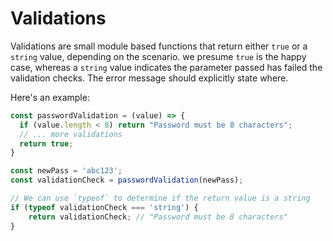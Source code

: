 # Validations

Validations are small module based functions that return either `true` or a `string` value, depending on the scenario. we presume `true` is the happy case, whereas a `string` value indicates the parameter passed has failed the validation checks. The error message should explicitly state where. 

Here's an example:

```js
const passwordValidation = (value) => {
  if (value.length < 8) return "Password must be 8 characters";
  // ... more validations
  return true;
}

const newPass = 'abc123';
const validationCheck = passwordValidation(newPass);

// We can use `typeof` to determine if the return value is a string
if (typeof validationCheck === 'string') {
    return validationCheck; // "Password must be 8 characters"
}
```

